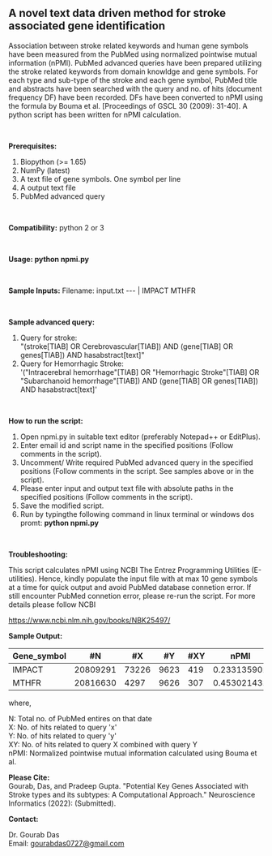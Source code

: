 ## A novel text data driven method for stroke associated gene identification

Association between stroke related keywords and human gene symbols have been measured from the PubMed using normalized pointwise mutual information (nPMI). PubMed advanced queries have been prepared utilizing the stroke related keywords from domain knowldge and gene symbols. For each type and sub-type of the stroke and each gene symbol, PubMed title and abstracts have been searched with the query and no. of hits (document frequency DF) have been recorded. DFs have been converted to nPMI using the formula by Bouma et al. [Proceedings of GSCL 30 (2009): 31-40]. A python script has been written for nPMI calculation.

<br/>

**Prerequisites:** <br/>
 
1. Biopython (>= 1.65) <br/>
2. NumPy (latest) <br/>
3. A text file of gene symbols. One symbol per line <br/>
4. A output text file <br/>
5. PubMed advanced query <br/>
 
<br/>

**Compatibility:**
        python 2 or 3

<br/>

**Usage:  python npmi.py**

<br/>

**Sample Inputs:**
Filename: input.txt
--- | 
IMPACT 
MTHFR 

<br/>

**Sample advanced query:**

1. Query for stroke: <br/>
"(stroke[TIAB] OR Cerebrovascular[TIAB]) AND (gene[TIAB] OR genes[TIAB]) AND hasabstract[text]" 
2. Query for Hemorrhagic Stroke:<br/>
'("Intracerebral hemorrhage"[TIAB] OR "Hemorrhagic Stroke"[TIAB] OR "Subarchanoid hemorrhage"[TIAB]) AND (gene[TIAB] OR genes[TIAB]) AND hasabstract[text]' 


<br/>

**How to run the script:**

1. Open npmi.py in suitable text editor (preferably Notepad++ or EditPlus). <br/> 
2. Enter email id and script name in the specified positions (Follow comments in the script). <br/>
3. Uncomment/ Write required PubMed advanced query in the specified positions (Follow comments in the script. See samples above or in the script). <br/>
4. Please enter input and output text file with absolute paths in the specified positions (Follow comments in the script). <br/>
5. Save the modified script. <br/>
6. Run by typingthe following command in linux terminal or windows dos promt: **python npmi.py** <br/>

<br/>

**Troubleshooting:**

This script calculates nPMI using NCBI The Entrez Programming Utilities (E-utilities). Hence, kindly populate the input file with at max 10 gene symbols at a time for quick output and avoid PubMed database connetion error. If still encounter PubMed connetion error, please re-run the script. For more details please follow NCBI 

https://www.ncbi.nlm.nih.gov/books/NBK25497/

**Sample Output:**

Gene_symbol | #N | #X | #Y | #XY | nPMI
--- | --- | --- | --- |--- |--- 
IMPACT | 20809291 | 73226 | 9623 | 419 | 0.233135901
MTHFR |	20816630 | 4297 | 9626 | 307 | 0.453021431


where,

N: Total no. of PubMed entires on that date <br/>
X: No. of hits related to query 'x' <br/>
Y: No. of hits related to query 'y' <br/>
XY: No. of hits related to query X combined with query Y <br/>
nPMI: Normalized pointwise mutual information calculated using Bouma et al.


**Please Cite:** <br/>
Gourab, Das, and Pradeep Gupta. "Potential Key Genes Associated with Stroke types and its subtypes: A Computational Approach." Neuroscience Informatics (2022): (Submitted).

**Contact:**

Dr. Gourab Das <br/>
Email: gourabdas0727@gmail.com

